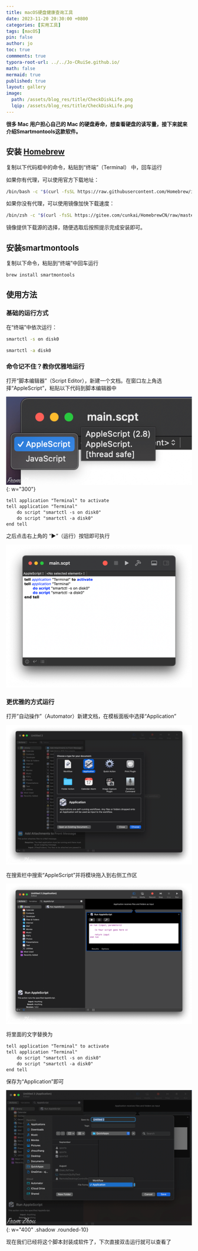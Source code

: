 ```yaml
---
title: macOS硬盘健康查询工具
date: 2023-11-20 20:30:00 +0800
categories: [实用工具]
tags: [macOS]
pin: false
author: jo
toc: true
commments: true
typora-root-url: ../../Jo-CRuiSe.github.io/
math: false
mermaid: true
published: true
layout: gallery
image:
  path: /assets/blog_res/title/CheckDiskLife.png
  lqip: /assets/blog_res/title/CheckDiskLife.png
---
```


**很多 Mac 用户担心自己的 Mac 的硬盘寿命，想查看硬盘的读写量，接下来就来介绍Smartmontools这款软件。**

## 安装 [Homebrew](https://brew.sh)

复制以下代码框中的命令，粘贴到“终端”（Terminal） 中，回车运行

如果你有代理，可以使用官方下载地址：

```bash
/bin/bash -c "$(curl -fsSL https://raw.githubusercontent.com/Homebrew/install/HEAD/install.sh)"
```

如果你没有代理，可以使用镜像加快下载速度：

```bash
/bin/zsh -c "$(curl -fsSL https://gitee.com/cunkai/HomebrewCN/raw/master/Homebrew.sh)" 
```

镜像提供下载源的选择，随便选取后按照提示完成安装即可。

## 安装smartmontools

复制以下命令，粘贴到“终端”中回车运行

```bash
brew install smartmontools
```

## 使用方法

### 基础的运行方式

在“终端”中依次运行：

```bash
smartctl -s on disk0
```

```bash
smartctl -a disk0
```

### 命令记不住？教你优雅地运行

打开“脚本编辑器”（Script Editor），新建一个文档。在窗口左上角选择“AppleScript”，粘贴以下代码到脚本编辑器中

![image-20231120201850804](/assets/blog_res/2023-11-20-CheckDiskLife.assets/ChooseAppleScript.png){: w="300"}

```shell
tell application "Terminal" to activate
tell application "Terminal"
	do script "smartctl -s on disk0"
	do script "smartctl -a disk0"
end tell
```

之后点击右上角的 “▶︎”（运行）按钮即可执行

![image-20231120202220479](/assets/blog_res/2023-11-20-CheckDiskLife.assets/ScriptEditorWindow.png)

### 更优雅的方式运行

打开”自动操作”（Automator）新建文档，在模板面板中选择“Application”

![image-20231120212317958](/assets/blog_res/2023-11-20-CheckDiskLife.assets/Automator-Application.png)

在搜索栏中搜索“AppleScript”并将模块拖入到右侧工作区

![image-20231120212532168](/assets/blog_res/2023-11-20-CheckDiskLife.assets/Automator-AppleScriptPanel.png)

将里面的文字替换为

```shell
tell application "Terminal" to activate
tell application "Terminal"
	do script "smartctl -s on disk0"
	do script "smartctl -a disk0"
end tell
```

保存为“Application”即可

![image-20231120212741939](/assets/blog_res/2023-11-20-CheckDiskLife.assets/Automator-SaveAsApplication.png){: w="400" .shadow .rounded-10}

现在我们已经将这个脚本封装成软件了，下次直接双击运行就可以查看了
